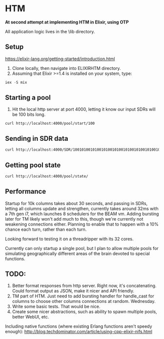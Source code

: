 # HTM

**At second attempt at implementing HTM in Elixir, using OTP**

All application logic lives in the \lib directory.

## Setup
https://elixir-lang.org/getting-started/introduction.html

1. Clone locally, then navigate into ELIXIRHTM directory.
2. Assuming that Elixir >=1.4 is installed on your system, type:
```elixir
iex -S mix
```

## Starting a pool
1. Hit the local http server at port 4000, letting it know our input SDRs will be 100 bits long.
```
curl http://localhost:4000/pool/start/100
```

## Sending in SDR data
```bash
curl http://localhost:4000/SDR/10010100101001010010100101001010010100101001010010100101001010010100101001010010100101111100000
```

## Getting pool state
```bash
curl http://localhost:4000/pool/state/
```

## Performance
Startup for 10k columns takes about 30 seconds, and passing in SDRs, letting all columns update and strengthen, currently takes around 32ms with a 7th gen i7, which launches 8 schedulers for the BEAM vm. Adding bursting later for TM likely won't add much to this, though we're currently not weakening connections either. Planning to enable that to happen with a 10% chance each turn, rather than each turn.

Looking forward to testing it on a threadripper with its 32 cores.

Currently can only startup a single pool, but I plan to allow multiple pools for simulating geographically different areas of the brain devoted to special functions.

## TODO:
1. Better format responses from http server. Right now, it's concatenating. Could format output as JSON, make it nicer and API friendly.
2. TM part of HTM. Just need to add bursting handler for handle_cast for columns to choose other columns connections at random. Wednesday.
3. Write some basic tests. That would be nice.
4. Create some nicer abstractions, such as ability to spawn multiple pools, better WebUI, etc.

Including native functions (where existing Erlang functions aren't speedy enough):
http://blog.techdominator.com/article/using-cpp-elixir-nifs.html

